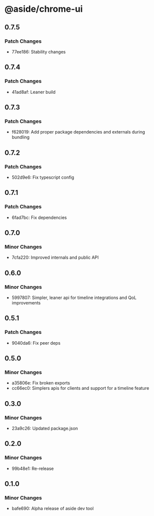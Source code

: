 # @aside/chrome-ui

## 0.7.5

### Patch Changes

- 77ee186: Stability changes

## 0.7.4

### Patch Changes

- 41ad8af: Leaner build

## 0.7.3

### Patch Changes

- f628019: Add proper package dependencies and externals during bundling

## 0.7.2

### Patch Changes

- 502d9e6: Fix typescript config

## 0.7.1

### Patch Changes

- 6fad7bc: Fix dependencies

## 0.7.0

### Minor Changes

- 7cfa220: Improved internals and public API

## 0.6.0

### Minor Changes

- 5997807: Simpler, leaner api for timeline integrations and QoL improvements

## 0.5.1

### Patch Changes

- 9040da6: Fix peer deps

## 0.5.0

### Minor Changes

- a35806e: Fix broken exports
- cc66ec0: Simplers apis for clients and support for a timeline feature

## 0.3.0

### Minor Changes

- 23a9c26: Updated package.json

## 0.2.0

### Minor Changes

- 99b48e1: Re-release

## 0.1.0

### Minor Changes

- bafe690: Alpha release of aside dev tool
